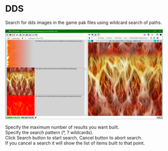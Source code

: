 # DDS
Search for dds images in the game pak files using wildcard search of paths.

![](Dds.png)

Specify the maximum number of results you want built.</br>
Specify the search pattern (*, ? wildcards).</br>
Click Search button to start search, Cancel button to abort search.</br>
If you cancel a search it will show the list of items built to that point.

</br>

